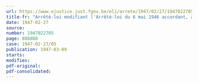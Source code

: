 ```yaml
---
url: https://www.ejustice.just.fgov.be/eli/arrete/1947/02/27/1947022705/justel
title-fr: "Arrêté-loi modifiant l'Arrêté-loi du 6 mai 1946 accordant, à titre d'avance, une allocation au personnel rétribué à charge du Trésor"
date: 1947-02-27
source:
number: 1947022705
page: 888888
case: 1947-02-27/05
publication: 1947-03-09
starts:
modifies:
pdf-original:
pdf-consolidated:
---
```


